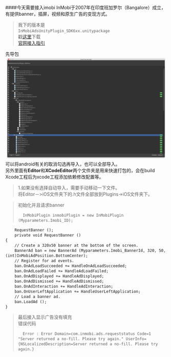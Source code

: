 ####今天需要接入imobi
InMobi于2007年在印度班加罗尔（Bangalore）成立，有提供banner，插屏，视频和原生广告的变现方式。
>我下的版本是  
>`InMobiAdsUnityPlugin_SDK6xx.unitypackage`  
>戳[这里](https://www.dropbox.com/s/d8mexrgd11t25j3/InMobiAdsUnityPlugin_SDK6xx.unitypackage?dl=0)下载  
>[官网接入指引](https://support.inmobi.com/monetize/partner-platforms-guidelines/unity/)  

先导包  
![imobi1](./SDK/inmobi1.png)  
可以将android有关的取消勾选再导入，也可以全部导入。  
另外里面有**Editor**和**XCodeEditor**两个文件夹是用来快速打包的，会在build Xcode工程后为xcode工程添加依赖修改配置等。  


>1.如果没有选择自动导入，需要手动移动一下文件。  
>将Editor－>iOS文件夹下的.h文件全部放到Plugins->iOS文件夹下。

>初始化并且请求banner
>
>		InMobiPlugin inmobiPlugin = new InMobiPlugin (Myparameters.Imobi_ID);
		RequestBanner ();
		private void RequestBanner ()
	{
		// Create a 320x50 banner at the bottom of the screen.
		BannerAd ban = new BannerAd (Myparameters.Imobi_BannerId, 320, 50, (int)InMobiAdPosition.BottomCenter);
		// Register for ad events.
		ban.OnAdLoadSucceeded += HandleOnAdLoadSucceeded;
		ban.OnAdLoadFailed += HandleAdLoadFailed;
		ban.OnAdDisplayed += HandleAdDisplayed;
		ban.OnAdDismissed += HandleAdDismissed;
		ban.OnAdInteraction += HandleAdInteraction;
		ban.OnUserLeftApplication += HandleUserLeftApplication;
		// Load a banner ad.
		ban.LoadAd ();
	}
>最后接入显示广告没有填充  
>错误代码
>
>		Error : Error Domain=com.inmobi.ads.requeststatus Code=1 "Server returned a no-fill. Please try again." UserInfo={NSLocalizedDescription=Server returned a no-fill. Please try again.}